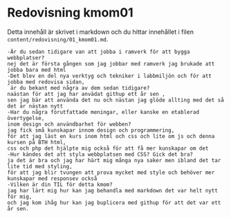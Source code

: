 ---
---
Redovisning kmom01
=========================

Detta innehåll är skrivet i markdown och du hittar innehållet i filen `content/redovisning/01_kmom01.md`.

    -Är du sedan tidigare van att jobba i ramverk för att bygga webbplatser?
    nej det är första gången som jag jobbar med ramverk jag brukade att jobba bara med html
    -Det blev en del nya verktyg och tekniker i labbmiljön och för att jobba med redovisa sidan,
     är du bekant med några av dem sedan tidigare?
    naästan för att jag har anvädat githup ett år sen ,
    sen jag bär att använda det nu och nästan jag glöde allting med det så det är nästan nytt
    -Har du några förutfattade meningar, eller kanske en etablerad övertygelse,
    inom design och användbarhet för webben?
    jag fick små kunskapar innom design och programmering,
    för att jag läst en kurs inom html och css och lite om js och denna kursen på BTH html,
    css och php det hjälpte mig också för att få mer kunskapar om det
    -Hur kändes det att styla webbplatsen med CSS? Gick det bra?
    ja det är bra och jag har härt mig många nya saker men ibland det tar lite tid med styling,
    för att jag blir tvungen att prova mycket med style och behöver mer kunskapar med responsev också
    -Vilken är din TIL för detta kmom?
    jag har lärt mig hur kan jag behandla med markdown det var helt nytt för mig,
    och jag kom ihåg hur kan jag buplicera med githup för att det var ett år sen.
